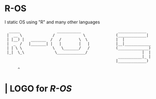 # R-OS
I static OS using "R" and many other languages


```
  _____                 ___________                 _____________
 |  __ \              /             \              (_____________|
 | |__) |   _______  /   /        \  \             |  | 
 |  _  /   |_______| |   |        |   |            |__|____________
 | | \ \              \   \_______/   /            (______________) 
 |_|  \_\              \_____________/                         |  |
                                                    ___________|_ |
                                                   |_____________)
```                                                        


          ^ 
  #       | LOGO for _R-OS_





